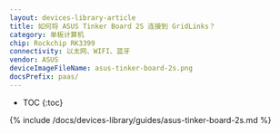 ```yaml
---
layout: devices-library-article
title: 如何将 ASUS Tinker Board 2S 连接到 GridLinks？
category: 单板计算机
chip: Rockchip RK3399
connectivity: 以太网、WIFI、蓝牙
vendor: ASUS
deviceImageFileName: asus-tinker-board-2s.png
docsPrefix: paas/
---
```



* TOC
{:toc}

{% include /docs/devices-library/guides/asus-tinker-board-2s.md %}